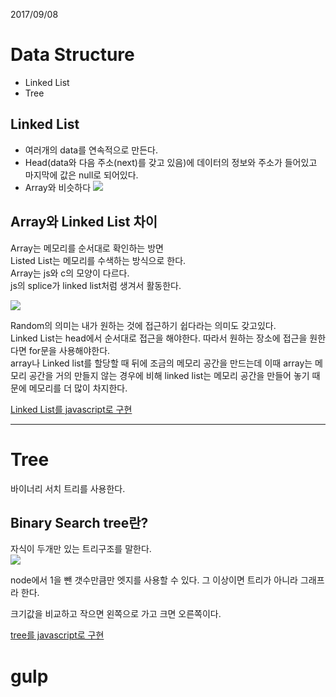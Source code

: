 2017/09/08

# Data Structure
- Linked List
- Tree

## Linked List
- 여러개의 data를 연속적으로 만든다.  
- Head(data와 다음 주소(next)를 갖고 있음)에 데이터의 정보와 주소가 들어있고 마지막에 값은 null로 되어있다.  
- Array와 비슷하다
![](./img/linked.png)

## Array와 Linked List 차이
Array는 메모리를 순서대로 확인하는 방면  
Listed List는 메모리를 수색하는 방식으로 한다.  
Array는 js와 c의 모양이 다르다.  
js의 splice가 linked list처럼 생겨서 활동한다.  

![](./img/array.png)

Random의 의미는 내가 원하는 것에 접근하기 쉽다라는 의미도 갖고있다.  
Linked List는 head에서 순서대로 접근을 해야한다. 따라서 원하는 장소에 접근을 원한다면 for문을 사용해야한다.  
array나 Linked list를 할당할 때 뒤에 조금의 메모리 공간을 만드는데 이때 array는 메모리 공간을 거의 만들지 않는 경우에 비해 linked list는 메모리 공간을 만들어 놓기 때문에 메모리를 더 많이 차지한다.  

[Linked List를 javascript로 구현](./JavaScript/linked_list.js)

- - -
# Tree
바이너리 서치 트리를 사용한다.  

## Binary Search tree란?
자식이 두개만 있는 트리구조를 말한다.  
![](./img/tree.png)

node에서 1을 뺀 갯수만큼만 엣지를 사용할 수 있다. 그 이상이면 트리가 아니라 그래프라 한다.  

크기값을 비교하고 작으면 왼쪽으로 가고 크면 오른쪽이다.    

[tree를 javascript로 구현](./JavaScript/tree.js)

# gulp

